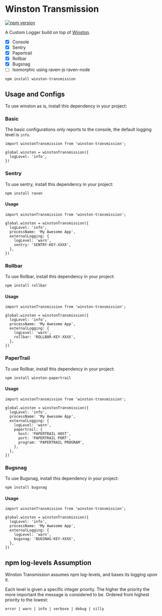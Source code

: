 # Winston Transmission
[![npm version](https://badge.fury.io/js/winston-transmission.svg)](https://badge.fury.io/js/winston-transmission)


A Custom Logger build on top of [Winston](https://github.com/winstonjs/winston).

- [x] Console
- [x] Sentry
- [x] Papertrail
- [x] Rollbar
- [x] Bugsnag
- [ ] Isomorphic using raven-js raven-node

```
npm install winston-transmission
```

## Usage and Configs
To use winston as is, install this dependency in your project:
### Basic
The basic configurations only reports to the console, the default logging level is `info`.

```
import winstonTransmission from 'winston-transmission';

global.winston = winstonTransmission({
  logLevel: 'info',
})
```

### Sentry
To use sentry, install this dependency in your project:

```
npm install raven
```

#### Usage
```
import winstonTransmission from 'winston-transmission';

global.winston = winstonTransmission({
  logLevel: 'info',
  processName: 'My Awesome App',
  externalLogging: {
    logLevel: 'warn',
    sentry: 'SENTRY-KEY-XXXX',
  },
})
```

### Rollbar
To use Rollbar, install this dependency in your project:
```
npm install rollbar
```

#### Usage
```
import winstonTransmission from 'winston-transmission';

global.winston = winstonTransmission({
  logLevel: 'info',
  processName: 'My Awesome App',
  externalLogging: {
    logLevel: 'warn',
    rollbar: 'ROLLBAR-KEY-XXXX',
  },
})
```
### PaperTrail
To use Rollbar, install this dependency in your project:
```
npm install winston-papertrail
```

#### Usage
```
import winstonTransmission from 'winston-transmission';

global.winston = winstonTransmission({
  logLevel: 'info',
  processName: 'My Awesome App',
  externalLogging: {
    logLevel: 'warn',
    papertrail: {
      host: 'PAPERTRAIL HOST',
      port: 'PAPERTRAIL PORT',
      program: 'PAPERTRAIL PROGRAM',
    },
  },
})
```
### Bugsnag
To use Bugsnag, install this dependency in your project:
```
npm install bugsnag
```

#### Usage
```
import winstonTransmission from 'winston-transmission';

global.winston = winstonTransmission({
  logLevel: 'info',
  processName: 'My Awesome App',
  externalLogging: {
    logLevel: 'warn',
    bugsnag: 'BUGSNAG-KEY-XXXX',
  },
})
```


## npm log-levels Assumption

Winston Transmission assumes npm log-levels, and bases its logging upon it.

Each level is given a specific integer priority. The higher the priority the more important the message is considered to be. Ordered from highest priority to the lowest:

```
error | warn | info | verbose | debug | silly
```

